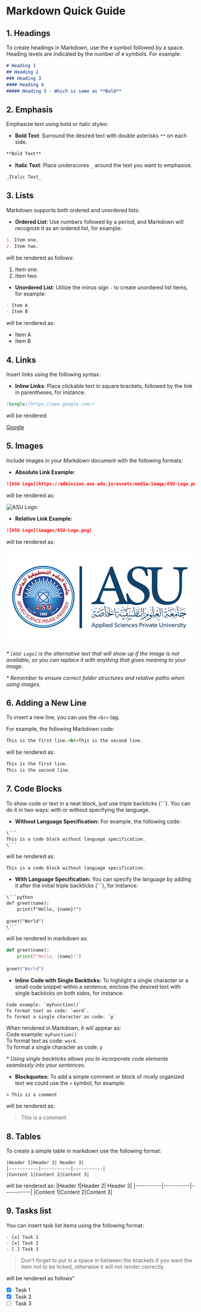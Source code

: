 # Markdown Quick Guide

## 1. Headings

To create headings in Markdown, use the `#` symbol followed by a space. Heading levels are indicated by the number of `#` symbols. For example:

```markdown
# Heading 1
## Heading 2
### Heading 3
#### Heading 4
##### Heading 5 - Which is same as **Bold**
```

## 2. Emphasis
Emphasize text using bold or italic styles:
- **Bold Text**: Surround the desired text with double asterisks `**` on each side.
```markdown
**Bold Text**
```
- **Italic Text**: Place underscores `_` around the text you want to emphasize.
```markdown
_Italic Text_
```
## 3. Lists
Markdown supports both ordered and unordered lists:
- **Ordered List**: Use numbers followed by a period, and Markdown will recognize it as an ordered list, for example:
```markdown
1. Item one.
2. Item two.
```
will be rendered as follows:
1. Item one.
2. Item two.
- **Unordered List**: Utilize the minus sign `-` to create unordered list items, for example:
```markdown
- Item A
- Item B
```

will be rendered as:
- Item A
- Item B

## 4. Links
Insert links using the following syntax:
- **Inline Links**: Place clickable text in square brackets, followed by the link in parentheses, for instance:
```markdown
[Google](https://www.google.com/)
```
will be rendered:

[Google](https://www.google.com/)

## 5. Images
Include images in your Markdown document with the following formats:
- **Absolute Link Example:**
```markdown
![ASU Logo](https://admission.asu.edu.jo/assets/media/image/ASU-Logo.png)
```
will be rendered as:

![ASU Logo](https://admission.asu.edu.jo/assets/media/image/ASU-Logo.png?raw=true)

- **Relative Link Example:**
```markdown
![ASU Logo](images/ASU-Logo.png)
```
will be rendered as:

![ASU Logo](images/ASU-Logo.png)

_* `[ASU Logo]` is the alternative text that will show up if the image is not available, so you can replace it with anything that gives meaning to your image._

_* Remember to ensure correct folder structures and relative paths when using images._
## 6. Adding a New Line
To insert a new line, you can use the `<br>` tag.

For example, the following Markdown code:
```markdown
This is the first line.<br>This is the second line.
```
will be rendered as:
```markdown
This is the first line.
This is the second line.
```

## 7. Code Blocks

To show code or text in a neat block, just use triple backticks (```). You can do it in two ways: with or without specifying the language.

- **Without Language Specification:**
For example, the following code:

```
\```
This is a code block without language specification.
\```
```
will be rendered as:
```
This is a code block without language specification.
```
- **With Language Specification:**
You can specify the language by adding it after the initial triple backticks (```), for instance:

```
\```python
def greet(name):
    print(f"Hello, {name}!")

greet("World")
\```
```
will be rendered in markdown as:
```python
def greet(name):
    print(f"Hello, {name}!")

greet("World")
```

- **Inline Code with Single Backticks:**
To highlight a single character or a small code snippet within a sentence, enclose the desired text with single backticks on both sides, for instance:
```
Code example: `myFunction()`
To format text as code: `word`.
To format a single character as code: `p`
```
When rendered in Markdown, it will appear as:<br>
Code example: `myFunction()`<br>
To format text as code: `word`.<br>
To format a single character as code: `p`

_* Using single backticks allows you to incorporate code elements seamlessly into your sentences._

- **Blockquotes:**
To add a simple comment or block of nicely organized text we could use the `>` symbol, for example:
```
> This is a comment
```
will be rendered as:
> This is a comment

## 8. Tables
To create a simple table in markdown use the following format:

```
|Header 1|Header 2| Header 3|
|-----------|-----------|-----------|
|Content 1|Content 2|Content 3|
```
will be rendered as:
|Header 1|Header 2| Header 3|
|-----------|-----------|-----------|
|Content 1|Content 2|Content 3|

## 9. Tasks list
You can insert task list items using the following format:
```
- [x] Task 1
- [x] Task 2
- [ ] Task 3
```
> Don't forget to put in a space in between the brackets if you want the item not to be ticked, otherwise it will not render correctly.

will be rendered as follows"
- [x] Task 1
- [x] Task 2
- [ ]  Task 3
